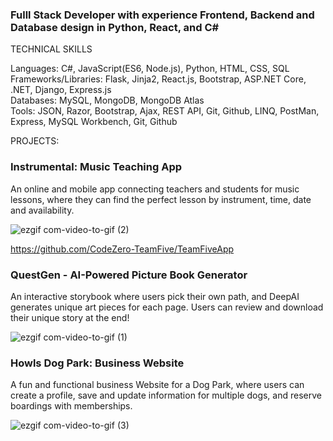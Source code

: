 ### Fulll Stack Developer with experience Frontend, Backend and Database design in Python, React, and C#

TECHNICAL SKILLS

Languages: C#, JavaScript(ES6, Node.js), Python, HTML, CSS, SQL   
Frameworks/Libraries: Flask, Jinja2, React.js, Bootstrap, ASP.NET Core, .NET, Django, Express.js  
Databases: MySQL, MongoDB, MongoDB Atlas   
Tools: JSON, Razor, Bootstrap, Ajax, REST API, Git, Github, LINQ, PostMan, Express, MySQL Workbench, Git, Github

PROJECTS:

### Instrumental: Music Teaching App

An online and mobile app connecting teachers and students for music lessons, where they can find the perfect lesson by instrument, time, date and availability.

![ezgif com-video-to-gif (2)](https://github.com/BrentCleary/BrentCleary/assets/69173728/a670b27b-3a72-4b5a-921c-23084d1d72e2)

https://github.com/CodeZero-TeamFive/TeamFiveApp


### QuestGen - AI-Powered Picture Book Generator

An interactive storybook where users pick their own path, and DeepAI generates unique art pieces for each page. Users can review and download their unique story at the end!

![ezgif com-video-to-gif (1)](https://github.com/BrentCleary/BrentCleary/assets/69173728/4a98cdab-b0fd-4a4b-ae7f-30b159800278)


### Howls Dog Park: Business Website

A fun and functional business Website for a Dog Park, where users can create a profile, save and update information for multiple dogs, and reserve boardings with memberships. 

![ezgif com-video-to-gif (3)](https://github.com/BrentCleary/BrentCleary/assets/69173728/8f90faaa-856e-4ae3-88fc-d5441c69e655)


<!--
**BrentCleary/BrentCleary** is a ✨ _special_ ✨ repository because its `README.md` (this file) appears on your GitHub profile.

Here are some ideas to get you started:

- 🔭 I’m currently working on ...
- 🌱 I’m currently learning ...
- 👯 I’m looking to collaborate on ...
- 🤔 I’m looking for help with ...
- 💬 Ask me about ...
- 📫 How to reach me: ...
- 😄 Pronouns: ...
- ⚡ Fun fact: ...
-->
